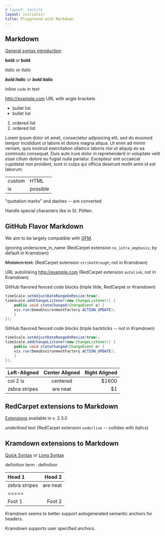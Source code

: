 ```yaml
---
# layout: tactile
layout: initializr
title: Playground with Markdown
---
```


Markdown
--------

[General syntax introduction](http://daringfireball.net/projects/markdown/syntax)

__bold__ or **bold**

_italic_ or *italic*

___bold italic___ or ***bold italic***

inline `code` in text

<http://example.com> URL with angle brackets

* bullet list
* bullet list

1. ordered list
1. ordered list

Lorem ipsum dolor sit amet, consectetur adipisicing elit, sed do eiusmod tempor
incididunt ut labore et dolore magna aliqua. Ut enim ad minim veniam, quis
nostrud exercitation ullamco laboris nisi ut aliquip ex ea commodo consequat.
Duis aute irure dolor in reprehenderit in voluptate velit esse cillum dolore
eu fugiat nulla pariatur.
Excepteur sint occaecat cupidatat non proident, sunt in culpa qui officia
deserunt mollit anim id est laborum.

<table>
    <tr>
        <td>custom</td>
        <td>HTML</td>
    </tr>
    <tr>
        <td>is</td>
        <td>possible</td>
    </tr>
</table>

"quotation marks" and dashes -- are converted

Handle special characters like in St. Pölten.

## GitHub Flavor Markdown

We aim to be largely compatible with [GFM](https://help.github.com/articles/github-flavored-markdown).

ignoring underscore_in_name (RedCarpet extension `no_intra_emphasis`; by default in Kramdown)

~~Mistaken text.~~ (RedCarpet extension `strikethrough`; not in Kramdown)

URL autolinking http://example.com  (RedCarpet extension `autolink`; not in Kramdown)

GitHub flavored fenced code blocks (triple tilde, RedCarpet or Kramdown)

~~~ java
timeScale.setAdjustDateRangeOnResize(true);
timeScale.addChangeListener(new ChangeListener() {
    public void stateChanged(ChangeEvent e) {
	vis.run(DemoEnvironmentFactory.ACTION_UPDATE);
    }
});
~~~

GitHub flavored fenced code blocks (triple backticks -- not in Kramdown)

```java
timeScale.setAdjustDateRangeOnResize(true);
timeScale.addChangeListener(new ChangeListener() {
    public void stateChanged(ChangeEvent e) {
	vis.run(DemoEnvironmentFactory.ACTION_UPDATE);
    }
});
```

| Left-Aligned  | Center Aligned  | Right Aligned |
| :------------ |:---------------:| -----:|
| col 2 is      | centered        | $1600 |
| zebra stripes | are neat        |    $1 |

## RedCarpet extensions to Markdown

[Extensions](https://github.com/vmg/redcarpet/blob/v2.3.0/README.markdown#and-its-like-really-simple-to-use ) available in v. 2.3.0

_underlined_ text (RedCarpet extension `underline` -- collides with italics)

## Kramdown extensions to Markdown

[Quick Syntax](http://kramdown.gettalong.org/quickref.html) or [Long Syntax](http://kramdown.gettalong.org/syntax.html)

definition term
: definition

| Head 1  | Head 2
| :------------ | -----:
| zebra stripes | are neat
|=====
| Foot 1 | Foot 2

Kramdown seems to better support autogenerated semantic anchors for headers.

Kramdown supports user specified anchors.
